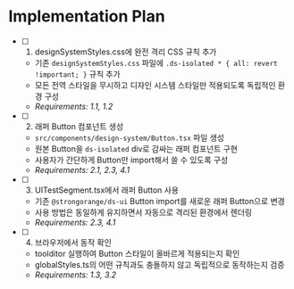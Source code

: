 # Implementation Plan

- [ ] 1. designSystemStyles.css에 완전 격리 CSS 규칙 추가

  - 기존 `designSystemStyles.css` 파일에 `.ds-isolated * { all: revert !important; }` 규칙 추가
  - 모든 전역 스타일을 무시하고 디자인 시스템 스타일만 적용되도록 독립적인 환경 구성
  - _Requirements: 1.1, 1.2_

- [ ] 2. 래퍼 Button 컴포넌트 생성

  - `src/components/design-system/Button.tsx` 파일 생성
  - 원본 Button을 `ds-isolated` div로 감싸는 래퍼 컴포넌트 구현
  - 사용자가 간단하게 Button만 import해서 쓸 수 있도록 구성
  - _Requirements: 2.1, 2.3, 4.1_

- [ ] 3. UITestSegment.tsx에서 래퍼 Button 사용

  - 기존 `@strongorange/ds-ui` Button import를 새로운 래퍼 Button으로 변경
  - 사용 방법은 동일하게 유지하면서 자동으로 격리된 환경에서 렌더링
  - _Requirements: 2.3, 4.1_

- [ ] 4. 브라우저에서 동작 확인
  - toolditor 실행하여 Button 스타일이 올바르게 적용되는지 확인
  - globalStyles.ts의 어떤 규칙과도 충돌하지 않고 독립적으로 동작하는지 검증
  - _Requirements: 1.3, 3.2_
